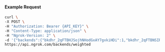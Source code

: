 <!-- Code generated for API Clients. DO NOT EDIT. -->

#### Example Request

```bash
curl \
-X POST \
-H "Authorization: Bearer {API_KEY}" \
-H "Content-Type: application/json" \
-H "Ngrok-Version: 2" \
-d '{"backends":{"bkdhr_2qFTBHJSojhNHodGxAY7gxkiHDi":1,"bkdhr_2qFTBNSIRfx9Y1rhhA2TmpDozd9":0},"description":"acme weighted","metadata":"{\"environment\": \"staging\"}"}' \
https://api.ngrok.com/backends/weighted
```
